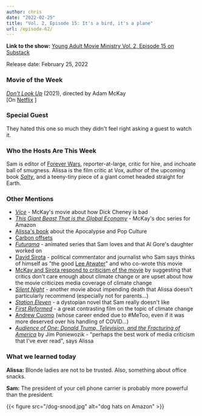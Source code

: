 ```yaml
---
author: chris
date: "2022-02-25"
title: "Vol. 2, Episode 15: It's a bird, it's a plane"
url: /episode-62/
---
```

**Link to the show:** [Young Adult Movie Ministry Vol. 2, Episode 15 on Substack](https://yammpod.substack.com/p/vol-2-ep-15-its-a-bird-its-a-plane) 

Release date: February 25, 2022

### Movie of the Week
[_Don't Look Up_](https://www.imdb.com/title/tt11286314/) (2021), directed by Adam McKay    
[On  [Netflix](https://www.netflix.com/watch/81252357) ]

### Special Guest
They hated this one so much they didn't feel right asking a guest to watch it.

### Who the Hosts Are This Week

Sam is editor of [Forever Wars](https://foreverwars.substack.com/), reporter-at-large, critic for hire, and inchoate ball of smugness. Alissa is the film critic at Vox, author of the upcoming book _[Salty](https://www.broadleafbooks.com/store/product/9781506473550/Salty)_, and a teeny-tiny piece of a giant comet headed straight for Earth. 

### Other Mentions

- [_Vice_](https://www.imdb.com/title/tt6266538/) - McKay's movie about how Dick Cheney is bad
- [_This Giant Beast That is the Global Economy_](https://www.imdb.com/title/tt8450534/) - McKay's doc series for Amazon
- [Alissa's book](https://bookshop.org/a/20775/9780802872715) about the Apocalypse and Pop Culture
- [Carbon offsets](https://en.wikipedia.org/wiki/Carbon_offset)
- [_Futurama_](https://www.imdb.com/title/tt0149460/) - animated series that Sam loves and that Al Gore's daughter worked on
- [David Sirota](https://en.wikipedia.org/wiki/David_Sirota) - political commentator and journalist who Sam says thinks of himself as "the good [Lee Atwater](https://en.wikipedia.org/wiki/Lee_Atwater)" and who co-wrote this movie
- [McKay and Sirota respond to criticism of the movie](https://www.avclub.com/adam-mckay-responds-to-backlash-to-his-response-to-the-1848357754) by suggesting that critics don't care enough about climate change or are upset about how the movie criticizes media coverage of climate change
- [_Silent Night_](https://www.imdb.com/title/tt11628854/) - another movie about impending death that Alissa doesn't particularly recommend (especially not for parents...)
- [_Station Eleven_](https://bookshop.org/books/station-eleven-9781594138829/9780804172448) - a dystopian novel that Sam really doesn't like
- [_First Reformed_](https://www.imdb.com/title/tt6053438/) - a great contrasting film on the topic of climate change
- [Andrew Cuomo](https://en.wikipedia.org/wiki/Andrew_Cuomo) (whose career ended due to #MeToo, even if it was more deserved over his handling of COVID...)
- [_Audience of One: Donald Trump, Television, and the Fracturing of America_](https://bookshop.org/a/20775/9781631494420) by Jim Poniewozik - "perhaps the best work of media criticism that I've ever read", says Alissa

### What we learned today

**Alissa:** Blonde ladies are not to be trusted. Also, something about office snacks.

**Sam:** The president of your cell phone carrier is probably more powerful than the president.

{{< figure src="/dog-snood.jpg" alt="dog hats on Amazon" >}}
